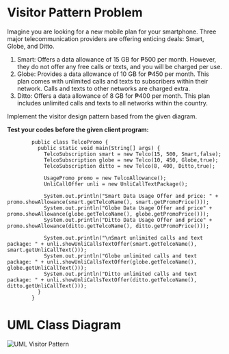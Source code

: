 # Visitor Pattern Problem

Imagine you are looking for a new mobile plan for your smartphone. Three major telecommunication providers are offering enticing deals: Smart, Globe, and Ditto.

1. Smart: Offers a data allowance of 15 GB for ₱500 per month. However, they do not offer any free calls or texts, and you will be charged per use.
2. Globe: Provides a data allowance of 10 GB for ₱450 per month. This plan comes with unlimited calls and texts to subscribers within their network. Calls and texts to other networks are charged extra.
3. Ditto: Offers a data allowance of 8 GB for ₱400 per month. This plan includes unlimited calls and texts to all networks within the country.

Implement the visitor design pattern based from the given diagram.

__Test your codes before the given client program:__

            public class TelcoPromo {
              public static void main(String[] args) {
                TelcoSubscription smart = new Telco(15, 500, Smart,false);
                TelcoSubscription globe = new Telco(10, 450, Globe,true);
                TelcoSubscription ditto = new Telco(8, 400, Ditto,true);
            
                UsagePromo promo = new TelcoAllowance();
                UnliCallOffer unli = new UnliCallTextPackage();    
            
                System.out.println("Smart Data Usage Offer and price: " + promo.showAllowance(smart.getTelcoName(), smart.getPromoPrice()));
                System.out.println("Globe Data Usage Offer and price" + promo.showAllowance(globe.getTelcoName(), globe.getPromoPrice()));
                System.out.println("Ditto Data Usage Offer and price" + promo.showAllowance(ditto.getTelcoName(), ditto.getPromoPrice()));
            
                System.out.println("\nSmart unlimited calls and text package: " + unli.showUnliCallsTextOffer(smart.getTelcoName(), smart.getUnliCallText()));
                System.out.println("Globe unlimited calls and text package: " + unli.showUnliCallsTextOffer(globe.getTelcoName(), globe.getUnliCallText()));
                System.out.println("Ditto unlimited calls and text package: " + unli.showUnliCallsTextOffer(ditto.getTelcoName(), ditto.getUnliCallText()));
              }
            }

# UML Class Diagram
![UML Visitor Pattern](https://github.com/JamesManalili/Visitor-Design-Pattern/assets/142465145/731fa5a6-12c5-4a13-a079-990e93f3cd86)

